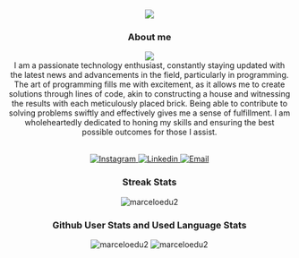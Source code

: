 <h1 align="center">
  <a href="https://git.io/typing-svg">
    <img
      src="https://readme-typing-svg.herokuapp.com/?lines=Hello,+how+are+you?+👋;+My+name+is+Marcelo+😉;Nice+to+meet+you!&center=true&size=30"
    />
  </a>
</h1>

<h3 align="center">About me</h3>

<div align="center">
  <img
    align="center"
    src="https://media.giphy.com/media/3oriO7A7bt1wsEP4cw/giphy.gif"
  />
</div>

<div align="center">
  I am a passionate technology enthusiast, constantly staying updated with the
  latest news and advancements in the field, particularly in programming. The
  art of programming fills me with excitement, as it allows me to create
  solutions through lines of code, akin to constructing a house and witnessing
  the results with each meticulously placed brick. Being able to contribute to
  solving problems swiftly and effectively gives me a sense of fulfillment. I am
  wholeheartedly dedicated to honing my skills and ensuring the best possible
  outcomes for those I assist.
</div>

<br />
<p align="center">
  <a href="https://www.instagram.com/marceloedu123" target="_blank">
    <img
      alt="Instagram"
      src="https://img.shields.io/badge/-Instagram-ff2b8e?logo=Instagram&logoColor=white"
    />
  </a>
  <a
    href="https://www.linkedin.com/in/marcelo-eduardo-ara%C3%BAjo-3b361b179/"
    target="_blank"
  >
    <img
      alt="Linkedin"
      src="https://img.shields.io/badge/-Linkedin-blue?logo=Linkedin&logoColor=white"
    />
  </a>
  <a href="mailto:marcelo.edu2@gmail.com" target="_blank">
    <img
      alt="Email"
      src="https://img.shields.io/badge/-Email-c14438?logo=Gmail&logoColor=white"
    />
  </a>
</p>

<div align="center">
  <h3 align="center">Streak Stats</h3>
  <img
    align="center"
    src="https://github-readme-streak-stats.herokuapp.com/?user=marceloedu2&theme=dracula&hide_border=true"
    alt="marceloedu2"
  />
</div>

<div align="center">
  <h3 align="center">Github User Stats and Used Language Stats</h3>
  <img
    src="https://github-readme-stats.vercel.app/api?username=marceloedu2&show_icons=true&theme=dracula&hide_border=true"
    alt="marceloedu2"
  />
  <img
    src="https://github-readme-stats.vercel.app/api/top-langs/?username=marceloedu2&langs_count=8&layout=compact&theme=dracula&hide_border=true"
    alt="marceloedu2"
  />
</div>
